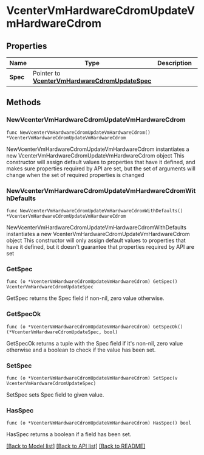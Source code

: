 # VcenterVmHardwareCdromUpdateVmHardwareCdrom

## Properties

Name | Type | Description | Notes
------------ | ------------- | ------------- | -------------
**Spec** | Pointer to [**VcenterVmHardwareCdromUpdateSpec**](VcenterVmHardwareCdromUpdateSpec.md) |  | [optional] 

## Methods

### NewVcenterVmHardwareCdromUpdateVmHardwareCdrom

`func NewVcenterVmHardwareCdromUpdateVmHardwareCdrom() *VcenterVmHardwareCdromUpdateVmHardwareCdrom`

NewVcenterVmHardwareCdromUpdateVmHardwareCdrom instantiates a new VcenterVmHardwareCdromUpdateVmHardwareCdrom object
This constructor will assign default values to properties that have it defined,
and makes sure properties required by API are set, but the set of arguments
will change when the set of required properties is changed

### NewVcenterVmHardwareCdromUpdateVmHardwareCdromWithDefaults

`func NewVcenterVmHardwareCdromUpdateVmHardwareCdromWithDefaults() *VcenterVmHardwareCdromUpdateVmHardwareCdrom`

NewVcenterVmHardwareCdromUpdateVmHardwareCdromWithDefaults instantiates a new VcenterVmHardwareCdromUpdateVmHardwareCdrom object
This constructor will only assign default values to properties that have it defined,
but it doesn't guarantee that properties required by API are set

### GetSpec

`func (o *VcenterVmHardwareCdromUpdateVmHardwareCdrom) GetSpec() VcenterVmHardwareCdromUpdateSpec`

GetSpec returns the Spec field if non-nil, zero value otherwise.

### GetSpecOk

`func (o *VcenterVmHardwareCdromUpdateVmHardwareCdrom) GetSpecOk() (*VcenterVmHardwareCdromUpdateSpec, bool)`

GetSpecOk returns a tuple with the Spec field if it's non-nil, zero value otherwise
and a boolean to check if the value has been set.

### SetSpec

`func (o *VcenterVmHardwareCdromUpdateVmHardwareCdrom) SetSpec(v VcenterVmHardwareCdromUpdateSpec)`

SetSpec sets Spec field to given value.

### HasSpec

`func (o *VcenterVmHardwareCdromUpdateVmHardwareCdrom) HasSpec() bool`

HasSpec returns a boolean if a field has been set.


[[Back to Model list]](../README.md#documentation-for-models) [[Back to API list]](../README.md#documentation-for-api-endpoints) [[Back to README]](../README.md)


